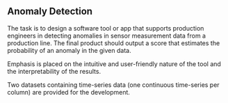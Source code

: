 ## Anomaly Detection

The task is to design a software tool or app that supports production engineers in detecting anomalies in sensor measurement data from a production line. The final product should output a score that estimates the probability of an anomaly in the given data.

Emphasis is placed on the intuitive and user-friendly nature of the tool and the interpretability of the results. 

Two datasets containing time-series data (one continuous time-series per column) are provided for the development.
